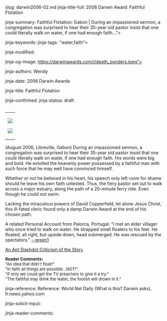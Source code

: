 slug: darwin2006-02.md
jinja-title-full: 2006 Darwin Award: Faithful Flotation

jinja-summary: Faithful Flotation: Gabon | During an impassioned sermon, a congregation was surprised to hear their 35-year old pastor insist that one could literally walk on water, if one had enough faith...">

jinja-keywords:
jinja-tags: "water,faith">

jinja-modified:

jinja-og-image: https://darwinawards.com/i/death_ponders.jpeg">

jinja-authors: Wendy

jinja-date: 2006 Darwin Awards


jinja-title: Faithful Flotation


jinja-confirmed:
jinja-status: draft
<TABLE border=0 align=right><TR><TD align=center>

<A href="/cgi/search.pl?keywords=category%3Dfaith&swishindex=stories.data&show_description=yes&maxdisplay=10&maxresults=50"><IMG src="/i/icon/faith.jpg" border=0></A>

<A href="/cgi/search.pl?keywords=category%3Dwater&swishindex=stories.data&show_description=yes&maxdisplay=10&maxresults=50"><IMG src="/i/icon/fish.jpg" border=0></A>

</TD></TR></TABLE>

(August 2006, Libreville, Gabon) During an impassioned sermon, a
congregation was surprised to hear their 35-year old pastor insist that one
could literally walk on water, if one had enough faith. His words were
big and bold. He extolled the heavenly power possessed by a faithful man
with such force that he may well have convinced himself.

Whether or not he believed in his heart, his speech only left room for
shame should he leave his own faith untested. Thus, the fiery pastor set
out to walk across a major estuary, along the path of a 20-minute ferry
ride. Even though he could not swim.

Lacking the miraculous powers of David Copperfield, let alone Jesus Christ,
this ill-fated cleric found only a damp Darwin Award at the end of his
chosen path.

A related Personal Account from Palorca, Portugal: "I met an elder
villager who once tried to walk on water. He strapped small floaters to
his feet. He floated, all right, but upside down, head submerged.
He was rescued by the spectators." <A
href="http://slashdot.org/comments.pl?sid=214350&cid=17417120">--green1</A>

<A href="http://slashdot.org/comments.pl?sid=214350&cid=17416622">An Apt Slashdot Criticism of the Story</A>

<FONT size=-1><B>Reader Comments:</B><BR>
"An idea that didn't float!"<BR>
"In faith all things are possible...NOT!"<BR>
"If only we could get the TV preachers to give it a try."<BR>
"The faithful may drink the water, the foolish will drown in it."
</FONT>
<P align=center>
<!--#include virtual="/inc/votebar_viewvoteonly" -->

jinja-reference: Reference: World Net Daily (What is this? Darwin asks), fr.news.yahoo.com

jinja-solicit-input:

jinja-reader-comments:



<!--#include file=nav_2006.html -->


